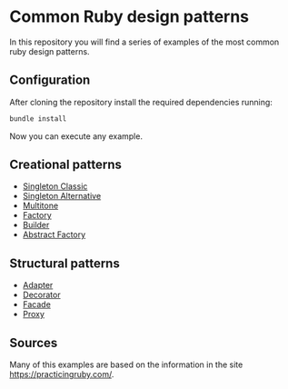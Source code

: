 Common Ruby design patterns
===

In this repository you will find a series of examples of the most common ruby design patterns.

Configuration
---

After cloning the repository install the required dependencies running:

```sh
bundle install
```

Now you can execute any example.

Creational patterns
---

 * [Singleton Classic](https://github.com/juanprq/ruby-patterns/blob/master/creation/classic_singleton_example.rb)
 * [Singleton Alternative](https://github.com/juanprq/ruby-patterns/blob/master/creation/mod_singleton_example.rb)
 * [Multitone](https://github.com/juanprq/ruby-patterns/blob/master/creation/multitone_example.rb)
 * [Factory](https://github.com/juanprq/ruby-patterns/blob/master/creation/factory_example.rb)
 * [Builder](https://github.com/juanprq/ruby-patterns/blob/master/creation/builder_example.rb)
 * [Abstract Factory](https://github.com/juanprq/ruby-patterns/blob/master/creation/abstract_factory_example.rb)

Structural patterns
---

 * [Adapter](https://github.com/juanprq/ruby-patterns/blob/master/structural/adapter_example.rb)
 * [Decorator](https://github.com/juanprq/ruby-patterns/blob/master/structural/decorator_example.rb)
 * [Facade](https://github.com/juanprq/ruby-patterns/blob/master/structural/facade_example.rb)
 * [Proxy](https://github.com/juanprq/ruby-patterns/blob/master/structural/proxy_example.rb)

Sources
---

Many of this examples are based on the information in the site https://practicingruby.com/.